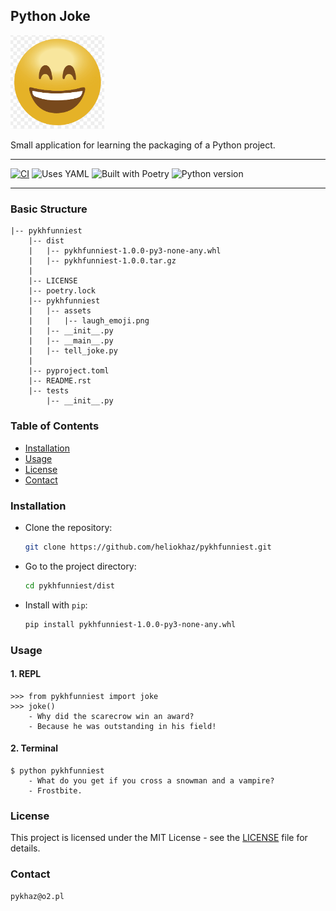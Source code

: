 ## Python Joke

<img src="pykhfunniest/assets/laugh_emoji.png" alt="emoji laugh smile" width="150" />

Small application for learning the packaging of a Python project.

---

[![CI](https://github.com/heliotech/pykhfunniest/actions/workflows/ci.yml/badge.svg)](https://github.com/heliotech/pykhfunniest/actions/workflows/ci.yml)
![Uses YAML](https://img.shields.io/badge/Uses-YAML-ff69b4)
![Built with Poetry](https://img.shields.io/badge/Built%20with-Poetry-60c7a8)
![Python version](https://img.shields.io/badge/Python-3.10-blue)

---
### Basic Structure

    |-- pykhfunniest
        |-- dist
        |   |-- pykhfunniest-1.0.0-py3-none-any.whl
        |   |-- pykhfunniest-1.0.0.tar.gz
        |
        |-- LICENSE
        |-- poetry.lock
        |-- pykhfunniest
        |   |-- assets
        |   |   |-- laugh_emoji.png
        |   |-- __init__.py
        |   |-- __main__.py
        |   |-- tell_joke.py
        |
        |-- pyproject.toml
        |-- README.rst
        |-- tests
            |-- __init__.py

### Table of Contents

- [Installation](#installation)
- [Usage](#usage)
- [License](#license)
- [Contact](#contact)

### Installation

- Clone the repository:

    ```bash
    git clone https://github.com/heliokhaz/pykhfunniest.git
    ```

- Go to the project directory:

    ```bash
    cd pykhfunniest/dist
    ```

- Install with `pip`:

    ```bash
    pip install pykhfunniest-1.0.0-py3-none-any.whl
    ```

### Usage

#### 1. REPL

    >>> from pykhfunniest import joke
    >>> joke()
        - Why did the scarecrow win an award?
        - Because he was outstanding in his field!

#### 2. Terminal

    $ python pykhfunniest
        - What do you get if you cross a snowman and a vampire?
        - Frostbite.

### License

This project is licensed under the MIT License - see the [LICENSE](./LICENSE) file for details.

### Contact

    pykhaz@o2.pl

